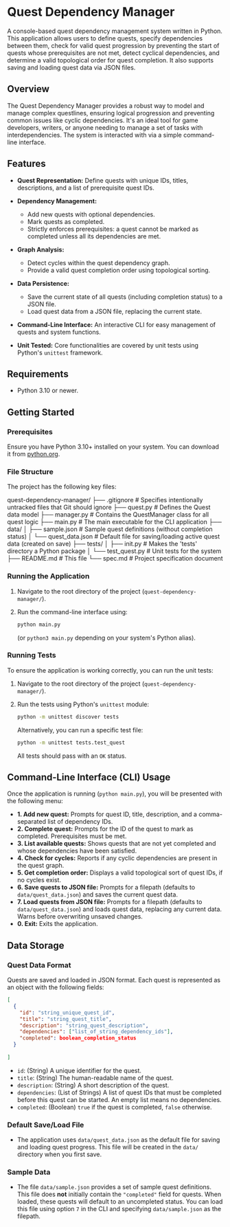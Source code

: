 # Quest Dependency Manager

A console-based quest dependency management system written in Python. This application allows users to define quests, specify dependencies between them, check for valid quest progression by preventing the start of quests whose prerequisites are not met, detect cyclical dependencies, and determine a valid topological order for quest completion. It also supports saving and loading quest data via JSON files.

## Overview

The Quest Dependency Manager provides a robust way to model and manage complex questlines, ensuring logical progression and preventing common issues like cyclic dependencies. It's an ideal tool for game developers, writers, or anyone needing to manage a set of tasks with interdependencies. The system is interacted with via a simple command-line interface.

## Features

* **Quest Representation:** Define quests with unique IDs, titles, descriptions, and a list of prerequisite quest IDs.
* **Dependency Management:**

  * Add new quests with optional dependencies.
  * Mark quests as completed.
  * Strictly enforces prerequisites: a quest cannot be marked as completed unless all its dependencies are met.
* **Graph Analysis:**

  * Detect cycles within the quest dependency graph.
  * Provide a valid quest completion order using topological sorting.
* **Data Persistence:**

  * Save the current state of all quests (including completion status) to a JSON file.
  * Load quest data from a JSON file, replacing the current state.
* **Command-Line Interface:** An interactive CLI for easy management of quests and system functions.
* **Unit Tested:** Core functionalities are covered by unit tests using Python's `unittest` framework.

## Requirements

* Python 3.10 or newer.

## Getting Started

### Prerequisites

Ensure you have Python 3.10+ installed on your system. You can download it from [python.org](https://www.python.org/).

### File Structure

The project has the following key files:

quest-dependency-manager/
├── .gitignore          # Specifies intentionally untracked files that Git should ignore
├── quest.py            # Defines the Quest data model
├── manager.py          # Contains the QuestManager class for all quest logic
├── main.py             # The main executable for the CLI application
├── data/
│   ├── sample.json     # Sample quest definitions (without completion status)
│   └── quest\_data.json # Default file for saving/loading active quest data (created on save)
├── tests/
│   ├── init.py     # Makes the 'tests' directory a Python package
│   └── test\_quest.py   # Unit tests for the system
├── README.md           # This file
└── spec.md             # Project specification document

### Running the Application

1. Navigate to the root directory of the project (`quest-dependency-manager/`).
2. Run the command-line interface using:

   ```bash
   python main.py
   ```

   (or `python3 main.py` depending on your system's Python alias).

### Running Tests

To ensure the application is working correctly, you can run the unit tests:

1. Navigate to the root directory of the project (`quest-dependency-manager/`).
2. Run the tests using Python's `unittest` module:

   ```bash
   python -m unittest discover tests
   ```

   Alternatively, you can run a specific test file:

   ```bash
   python -m unittest tests.test_quest
   ```

   All tests should pass with an `OK` status.

## Command-Line Interface (CLI) Usage

Once the application is running (`python main.py`), you will be presented with the following menu:

* **1. Add new quest:** Prompts for quest ID, title, description, and a comma-separated list of dependency IDs.
* **2. Complete quest:** Prompts for the ID of the quest to mark as completed. Prerequisites must be met.
* **3. List available quests:** Shows quests that are not yet completed and whose dependencies have been satisfied.
* **4. Check for cycles:** Reports if any cyclic dependencies are present in the quest graph.
* **5. Get completion order:** Displays a valid topological sort of quest IDs, if no cycles exist.
* **6. Save quests to JSON file:** Prompts for a filepath (defaults to `data/quest_data.json`) and saves the current quest data.
* **7. Load quests from JSON file:** Prompts for a filepath (defaults to `data/quest_data.json`) and loads quest data, replacing any current data. Warns before overwriting unsaved changes.
* **0. Exit:** Exits the application.

## Data Storage

### Quest Data Format

Quests are saved and loaded in JSON format. Each quest is represented as an object with the following fields:

```json
[
  {
    "id": "string_unique_quest_id",
    "title": "string_quest_title",
    "description": "string_quest_description",
    "dependencies": ["list_of_string_dependency_ids"],
    "completed": boolean_completion_status
  }
  
]
```

* `id`: (String) A unique identifier for the quest.
* `title`: (String) The human-readable name of the quest.
* `description`: (String) A short description of the quest.
* `dependencies`: (List of Strings) A list of quest IDs that must be completed before this quest can be started. An empty list means no dependencies.
* `completed`: (Boolean) `true` if the quest is completed, `false` otherwise.

### Default Save/Load File

* The application uses `data/quest_data.json` as the default file for saving and loading quest progress. This file will be created in the `data/` directory when you first save.

### Sample Data

* The file `data/sample.json` provides a set of sample quest definitions. This file does **not** initially contain the `"completed"` field for quests. When loaded, these quests will default to an uncompleted status. You can load this file using option `7` in the CLI and specifying `data/sample.json` as the filepath.
